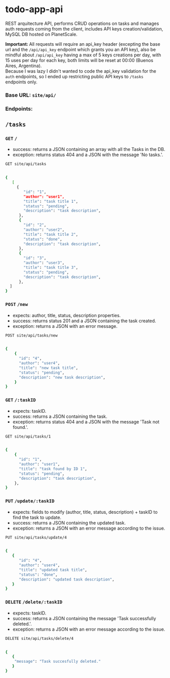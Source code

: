 # todo-app-api
REST arquitecture API, performs CRUD operations on tasks and manages auth requests coming from the client, includes API keys creation/validation, MySQL DB hosted on PlanetScale.

<b> Important: </b> All requests will require an api_key header (excepting the base url and the `/api/api_key` endpoint which grants you an API key), also be mindful about `/api/api_key` having a max of 5 keys creations per day, with 15 uses per day for each key, both limits will be reset at 00:00 (Buenos Aires, Argentina). <br>
Because I was lazy I didn't wanted to code the api_key validation for the `auth` endpoints, so I ended up restricting public API keys to `/tasks` endpoints only.

### Base URL: `site/api/`
### Endpoints:
## `/tasks`

### `GET` `/`
 - success: returns a JSON containing an array with all the Tasks in the DB.
 - exception: returns status 404 and a JSON with the message 'No tasks.'.

``` bash
GET site/api/tasks


{
   [
     {
        "id": "1",
        "author": "user1",
        "title": "task title 1",
        "status": "pending",
        "description": "task description",
      },
      {
        "id": "2",
        "author": "user2",
        "title": "task title 2",
        "status": "done",
        "description": "task description",
      },
      {
        "id": "3",
        "author": "user3",
        "title": "task title 3",
        "status": "pending",
        "description": "task description",  
      },
  ]
}
```

### `POST` `/new`
 - expects: author, title, status, description properties.
 - success:  returns status 201 and a JSON containing the task created.
 - exception: returns a JSON with an error message.

``` bash
POST site/api/tasks/new


{
    {
      "id": "4",
      "author": "user4",
      "title": "new task title",
      "status": "pending",
      "description": "new task description",
    }
}
```

### `GET` `/:taskID`
 - expects: taskID.
 - success: returns a JSON containing the task.
 - exception: returns status 404 and a JSON with the message 'Task not found.'.

``` bash
GET site/api/tasks/1


{
    {
      "id": "1",
      "author": "user1",
      "title": "task found by ID 1",
      "status": "pending",
      "description": "task description",
    },  
}
```

### `PUT` `/update/:taskID`
 - expects: fields to modify (author, title, status, description) + taskID to find the task to update.
 - success: returns a JSON containing the updated task.
 - exception: returns a JSON with an error message according to the issue.

``` bash
PUT site/api/tasks/update/4


{
   {
      "id": "4",
      "author": "user4",
      "title": "updated task title",
      "status": "done",
      "description": "updated task description",
   }
}
```

### `DELETE` `/delete/:taskID`
 - expects: taskID.
 - success: returns a JSON containing the message 'Task successfully deleted.'.
 - exception: returns a JSON with an error message according to the issue.

``` bash
DELETE site/api/tasks/delete/4


{
   {
    "message": "Task succesfully deleted."
   }
}
```
